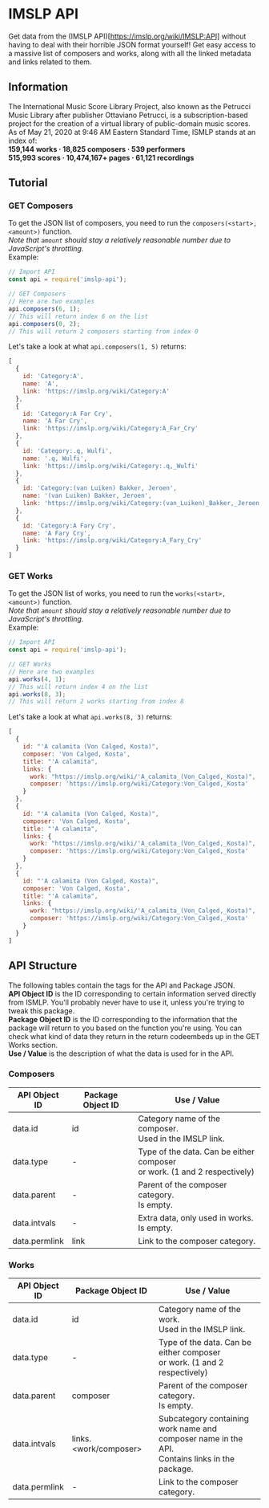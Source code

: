 # IMSLP API
Get data from the (IMSLP API)[https://imslp.org/wiki/IMSLP:API] without having to deal with their horrible JSON format yourself! Get easy access to a massive list of composers and works, along with all the linked metadata and links related to them.
## Information
The International Music Score Library Project, also known as the Petrucci Music Library after publisher Ottaviano Petrucci, is a subscription-based project for the creation of a virtual library of public-domain music scores.<br> As of May 21, 2020 at 9:46 AM Eastern Standard Time, ISMLP stands at an index of:<br>
**159,144 works · 18,825 composers · 539 performers**<br>
**515,993 scores · 10,474,167+ pages · 61,121 recordings**<br>
## Tutorial
### GET Composers
To get the JSON list of composers, you need to run the `composers(<start>, <amount>)` function.<br>
*Note that `amount` should stay a relatively reasonable number due to JavaScript's throttling.*<br>
Example:
```js
// Import API
const api = require('imslp-api');

// GET Composers
// Here are two examples
api.composers(6, 1);
// This will return index 6 on the list
api.composers(0, 2);
// This will return 2 composers starting from index 0
```
Let's take a look at what `api.composers(1, 5)` returns:
```js
[
  {
    id: 'Category:A',
    name: 'A',
    link: 'https://imslp.org/wiki/Category:A'
  },
  {
    id: 'Category:A Far Cry',
    name: 'A Far Cry',
    link: 'https://imslp.org/wiki/Category:A_Far_Cry'
  },
  {
    id: 'Category:.q, Wulfi',
    name: '.q, Wulfi',
    link: 'https://imslp.org/wiki/Category:.q,_Wulfi'
  },
  {
    id: 'Category:(van Luiken) Bakker, Jeroen',
    name: '(van Luiken) Bakker, Jeroen',
    link: 'https://imslp.org/wiki/Category:(van_Luiken)_Bakker,_Jeroen'
  },
  {
    id: 'Category:A Fary Cry',
    name: 'A Fary Cry',
    link: 'https://imslp.org/wiki/Category:A_Fary_Cry'
  }
]
```

### GET Works
To get the JSON list of works, you need to run the `works(<start>, <amount>)` function.<br>
*Note that `amount` should stay a relatively reasonable number due to JavaScript's throttling.*<br>
Example:
```js
// Import API
const api = require('imslp-api');

// GET Works
// Here are two examples
api.works(4, 1);
// This will return index 4 on the list
api.works(8, 3);
// This will return 2 works starting from index 8
```
Let's take a look at what `api.works(8, 3)` returns:
```js
[
  {
    id: "'A calamita (Von Calged, Kosta)",
    composer: 'Von Calged, Kosta',
    title: "'A calamita",
    links: {
      work: "https://imslp.org/wiki/'A_calamita_(Von_Calged,_Kosta)",
      composer: 'https://imslp.org/wiki/Category:Von_Calged,_Kosta'
    }
  },
  {
    id: "'A calamita (Von Calged, Kosta)",
    composer: 'Von Calged, Kosta',
    title: "'A calamita",
    links: {
      work: "https://imslp.org/wiki/'A_calamita_(Von_Calged,_Kosta)",
      composer: 'https://imslp.org/wiki/Category:Von_Calged,_Kosta'
    }
  },
  {
    id: "'A calamita (Von Calged, Kosta)",
    composer: 'Von Calged, Kosta',
    title: "'A calamita",
    links: {
      work: "https://imslp.org/wiki/'A_calamita_(Von_Calged,_Kosta)",
      composer: 'https://imslp.org/wiki/Category:Von_Calged,_Kosta'
    }
  }
]
```

## API Structure
The following tables contain the tags for the API and Package JSON.<br>
**API Object ID** is the ID corresponding to certain information served directly from ISMLP. You'll probably never have to use it, unless you're trying to tweak this package.<br>
**Package Object ID** is the ID corresponding to the information that the package will return to you based on the function you're using. You can check what kind of data they return in the return codeembeds up in the GET Works section.<br>
**Use / Value** is the description of what the data is used for in the API.<br>

### Composers
| API Object ID | Package Object ID | Use / Value                                                                 |
|---------------|-------------------|-----------------------------------------------------------------------------|
| data.id       | id                | Category name of the composer.<br>Used in the IMSLP link.                   |
| data.type     | -                 | Type of the data. Can be either composer<br>or work. (1 and 2 respectively) |
| data.parent   | -                 | Parent of the composer category.<br>Is empty.                               |
| data.intvals  | -                 | Extra data, only used in works.<br>Is empty.                                |
| data.permlink | link              | Link to the composer category.                                              |

### Works
| API Object ID | Package Object ID     | Use / Value                                                                                         |
|---------------|-----------------------|-----------------------------------------------------------------------------------------------------|
| data.id       | id                    | Category name of the work.<br>Used in the IMSLP link.                                               |
| data.type     | -                     | Type of the data. Can be either composer<br>or work. (1 and 2 respectively)                         |
| data.parent   | composer              | Parent of the composer category.<br>Is empty.                                                       |
| data.intvals  | links.<work/composer> | Subcategory containing work name and<br>composer name in the API.<br>Contains links in the package. |
| data.permlink | -                     | Link to the composer category.                                                                      |
